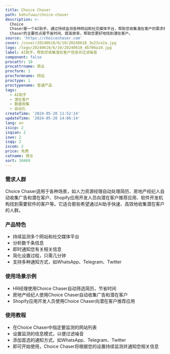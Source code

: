 ```yaml
---
title: Choice Chaser
path: kehufuwu/choice-chaser
description: >-
  Choice
  Chaser是一个AI助手，通过持续监测各种网站和社交媒体平台，帮助您收集潜在客户的需求和推荐信息。它能够快速分析和筛选出相关信息，并在第一时间通知您。Choice
  Chaser的主要优点是节省时间、提高效率，帮助您更好地找到潜在客户。
source: 'https://choicechaser.com'
cover: /cover/20240610/6/10/20240610_3e23ce2a.jpg
logo: /logo/20240610/6/10/20240610_4b706a10.jpg
label: AI助手，帮助您收集潜在客户信息并过滤噪音
component: false
procattr: 10
procattrname: 商业
procform: 1
procformname: 网站
proctype: 1
proctypename: 普通产品
tags:
  - AI助手
  - 潜在客户
  - 数据收集
  - 自动化
createTime: '2024-05-20 11:52:14'
updateTime: '2024-05-20 14:06:14'
lang: en
isicp: 2
isqian: 2
iswx: 2
isqq: 2
iscom: 2
price: 免费
catname: 商业
sort: 30469
---
```




### 需求人群
Choice Chaser适用于各种场景，如人力资源经理自动处理简历、房地产经纪人自动收集广告和潜在客户、Shopify应用开发人员向潜在客户推荐应用、软件开发机构找到需要软件的客户等。它适合那些希望通过AI助手快速、高效地收集潜在客户的人群。

### 产品特色
* 持续监测多个网站和社交媒体平台
* 分析数千条信息
* 即时通知您有关相关信息
* 简化设置过程，只需几分钟
* 支持多种通知方式，如WhatsApp、Telegram、Twitter

### 使用场景示例
* HR经理使用Choice Chaser自动筛选简历，节省时间
* 房地产经纪人使用Choice Chaser自动收集广告和潜在客户
* Shopify应用开发人员使用Choice Chaser向潜在客户推荐应用

### 使用教程
* 在Choice Chaser中指定要监测的网站列表
* 设置监测的信息模式，以便过滤噪音
* 添加首选的通知方式，如WhatsApp、Telegram、Twitter
* 即可开始使用，Choice Chaser将根据您的设置持续监测并通知您相关信息

  
